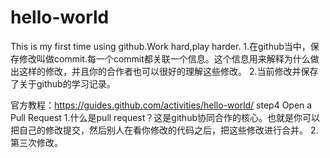 # hello-world
This is my first time using github.Work hard,play harder.
1.在github当中，保存修改叫做commit.每一个commit都关联一个信息。这个信息用来解释为什么做出这样的修改，并且你的合作者也可以很好的理解这些修改。
2.当前修改并保存了关于github的学习记录。

官方教程：https://guides.github.com/activities/hello-world/
step4   Open a Pull Request
1.什么是pull request？这是github协同合作的核心。也就是你可以把自己的修改提交，然后别人在看你修改的代码之后，把这些修改进行合并。
2.
第三次修改。


